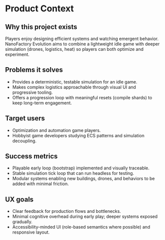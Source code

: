 # Product Context

## Why this project exists

Players enjoy designing efficient systems and watching emergent behavior. NanoFactory Evolution aims to combine a lightweight idle game with deeper simulation (drones, logistics, heat) so players can both optimize and experiment.

## Problems it solves

- Provides a deterministic, testable simulation for an idle game.
- Makes complex logistics approachable through visual UI and progressive tooling.
- Offers a progression loop with meaningful resets (compile shards) to keep long-term engagement.

## Target users

- Optimization and automation game players.
- Hobbyist game developers studying ECS patterns and simulation decoupling.

## Success metrics

- Playable early loop (bootstrap) implemented and visually traceable.
- Stable simulation tick loop that can run headless for testing.
- Modular systems enabling new buildings, drones, and behaviors to be added with minimal friction.

## UX goals

- Clear feedback for production flows and bottlenecks.
- Minimal cognitive overhead during early play; deeper systems exposed gradually.
- Accessibility-minded UI (role-based semantics where possible) and responsive layout.